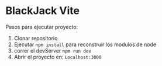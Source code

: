 # BlackJack Vite

Pasos para ejecutar proyecto:

1. Clonar repositorio
2. Ejecutar ```npm install``` para reconstruir los modulos de node
3. correr el devServer ```npm run dev```
4. Abrir el proyecto en: ```Localhost:3000```
